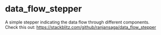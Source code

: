 # data_flow_stepper
A simple stepper indicating the data flow through different components.
Check this out: https://stackblitz.com/github/ranjansaga/data_flow_stepper

